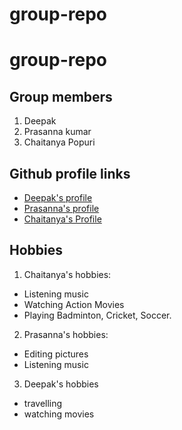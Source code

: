 # group-repo
# group-repo

## Group members
1. Deepak
2. Prasanna kumar
3. Chaitanya Popuri

## Github profile links
- [Deepak's profile](https://github.com/Deepakmalempati)<br>
- [Prasanna's profile](https://github.com/prasu93)<br>
- [Chaitanya's Profile](https://github.com/chaitanyapopuri)<br>

## Hobbies
1. Chaitanya's hobbies:
 - Listening music
 - Watching Action Movies
 - Playing Badminton, Cricket, Soccer.
2. Prasanna's hobbies:
 - Editing pictures
 - Listening music
3. Deepak's hobbies
- travelling
- watching movies
